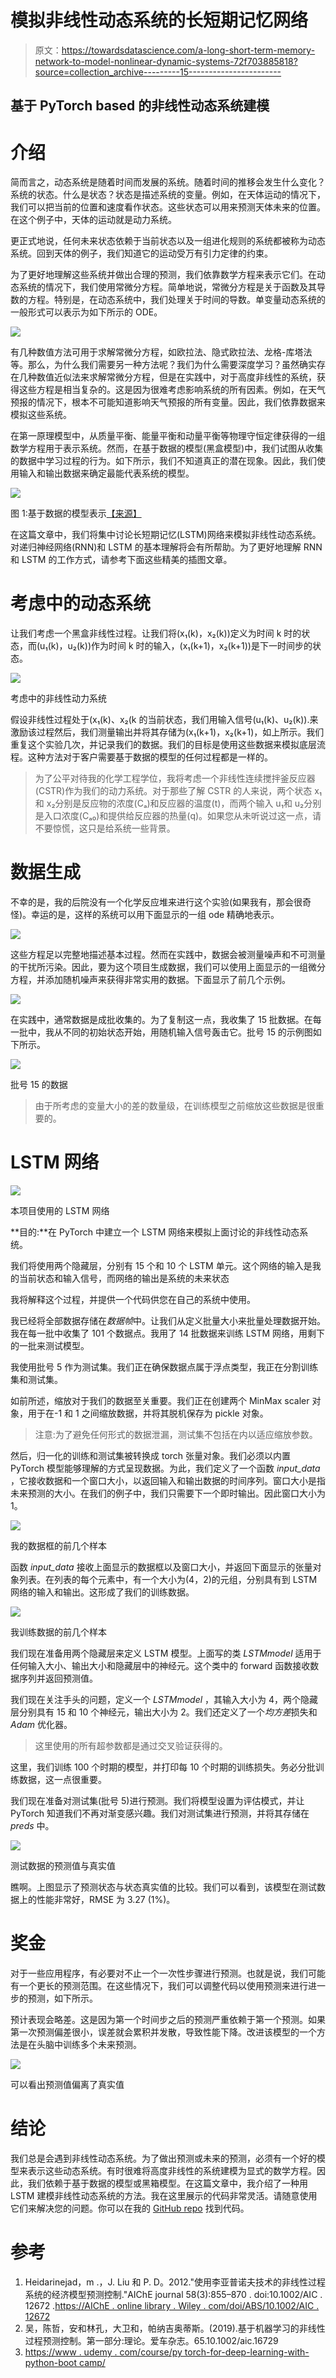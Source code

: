 # 模拟非线性动态系统的长短期记忆网络

> 原文：<https://towardsdatascience.com/a-long-short-term-memory-network-to-model-nonlinear-dynamic-systems-72f703885818?source=collection_archive---------15----------------------->

## 基于 PyTorch based 的非线性动态系统建模

# 介绍

简而言之，动态系统是随着时间而发展的系统。随着时间的推移会发生什么变化？系统的状态。什么是状态？状态是描述系统的变量。例如，在天体运动的情况下，我们可以把当前的位置和速度看作状态。这些状态可以用来预测天体未来的位置。在这个例子中，天体的运动就是动力系统。

更正式地说，任何未来状态依赖于当前状态以及一组进化规则的系统都被称为动态系统。回到天体的例子，我们知道它的运动受万有引力定律的约束。

为了更好地理解这些系统并做出合理的预测，我们依靠数学方程来表示它们。在动态系统的情况下，我们使用常微分方程。简单地说，常微分方程是关于函数及其导数的方程。特别是，在动态系统中，我们处理关于时间的导数。单变量动态系统的一般形式可以表示为如下所示的 ODE。

![](img/93444b0627e324524e5f230947d60c89.png)

有几种数值方法可用于求解常微分方程，如欧拉法、隐式欧拉法、龙格-库塔法等。那么，为什么我们需要另一种方法呢？我们为什么需要深度学习？虽然确实存在几种数值近似法来求解常微分方程，但是在实践中，对于高度非线性的系统，获得这些方程是相当复杂的。这是因为很难考虑影响系统的所有因素。例如，在天气预报的情况下，根本不可能知道影响天气预报的所有变量。因此，我们依靠数据来模拟这些系统。

在第一原理模型中，从质量平衡、能量平衡和动量平衡等物理守恒定律获得的一组数学方程用于表示系统。然而，在基于数据的模型(黑盒模型)中，我们试图从收集的数据中学习过程的行为。如下所示，我们不知道真正的潜在现象。因此，我们使用输入和输出数据来确定最能代表系统的模型。

![](img/8f04eafd4551645b6c8860088a663876.png)

图 1:基于数据的模型表示[【来源】](https://www.routledge.com/Principles-of-System-Identification-Theory-and-Practice/Tangirala/p/book/9781439895993)

在这篇文章中，我们将集中讨论长短期记忆(LSTM)网络来模拟非线性动态系统。对递归神经网络(RNN)和 LSTM 的基本理解将会有所帮助。为了更好地理解 RNN 和 LSTM 的工作方式，请参考下面这些精美的插图文章。

</illustrated-guide-to-recurrent-neural-networks-79e5eb8049c9>  </illustrated-guide-to-lstms-and-gru-s-a-step-by-step-explanation-44e9eb85bf21>  

# 考虑中的动态系统

让我们考虑一个黑盒非线性过程。让我们将(x₁(k)，x₂(k))定义为时间 k 时的状态，而(u₁(k)，u₂(k))作为时间 k 时的输入，(x₁(k+1)，x₂(k+1))是下一时间步的状态。

![](img/860a73fda32e8b25bf961b298583dc4f.png)

考虑中的非线性动力系统

假设非线性过程处于(x₁(k)、x₂(k 的当前状态，我们用输入信号(u₁(k)、u₂(k)).来激励该过程然后，我们测量输出并将其存储为(x₁(k+1)，x₂(k+1)，如上所示。我们重复这个实验几次，并记录我们的数据。我们的目标是使用这些数据来模拟底层流程。这种方法对于客户需要基于数据的模型的任何过程都是一样的。

> 为了公平对待我的化学工程学位，我将考虑一个非线性连续搅拌釜反应器(CSTR)作为我们的动力系统。对于那些了解 CSTR 的人来说，两个状态 x₁和 x₂分别是反应物的浓度(Cₐ)和反应器的温度(t)，而两个输入 u₁和 u₂分别是入口浓度(Cₐ₀)和提供给反应器的热量(q)。如果您从未听说过这一点，请不要惊慌，这只是给系统一些背景。

# 数据生成

不幸的是，我的后院没有一个化学反应堆来进行这个实验(如果我有，那会很奇怪)。幸运的是，这样的系统可以用下面显示的一组 ode 精确地表示。

![](img/b6e9d928f7b72ac9df30c1e4a298c647.png)

这些方程足以完整地描述基本过程。然而在实践中，数据会被测量噪声和不可测量的干扰所污染。因此，要为这个项目生成数据，我们可以使用上面显示的一组微分方程，并添加随机噪声来获得非常实用的数据。下面显示了前几个示例。

![](img/1df3dd47568df8e6d27c8af224ead6f7.png)

在实践中，通常数据是成批收集的。为了复制这一点，我收集了 15 批数据。在每一批中，我从不同的初始状态开始，用随机输入信号轰击它。批号 15 的示例图如下所示。

![](img/82a5b3159c9436396060344db6102e6c.png)

批号 15 的数据

> 由于所考虑的变量大小的差的数量级，在训练模型之前缩放这些数据是很重要的。

# LSTM 网络

![](img/69cd1af451bcc351bbc5b09a2a372cd3.png)

本项目使用的 LSTM 网络

**目的:**在 PyTorch 中建立一个 LSTM 网络来模拟上面讨论的非线性动态系统。

我们将使用两个隐藏层，分别有 15 个和 10 个 LSTM 单元。这个网络的输入是我的当前状态和输入信号，而网络的输出是系统的未来状态

我将解释这个过程，并提供一个代码供您在自己的系统中使用。

我已经将全部数据存储在*数据帧*中。让我们从定义批量大小来批量处理数据开始。我在每一批中收集了 101 个数据点。我用了 14 批数据来训练 LSTM 网络，用剩下的一批来测试模型。

我使用批号 5 作为测试集。我们正在确保数据点属于浮点类型，我正在分割训练集和测试集。

如前所述，缩放对于我们的数据至关重要。我们正在创建两个 MinMax scaler 对象，用于在-1 和 1 之间缩放数据，并将其脱机保存为 pickle 对象。

> 注意:为了避免任何形式的数据泄漏，测试集不包括在内以适应缩放参数。

然后，归一化的训练和测试集被转换成 torch 张量对象。我们必须以内置 PyTorch 模型能够理解的方式呈现数据。为此，我们定义了一个函数 *input_data* ，它接收数据和一个窗口大小，以返回输入和输出数据的时间序列。窗口大小是指未来预测的大小。在我们的例子中，我们只需要下一个即时输出。因此窗口大小为 1。

![](img/d0b36d09eb1153cc51b0f19e5620986a.png)

我的数据框的前几个样本

函数 *input_data* 接收上面显示的数据框以及窗口大小，并返回下面显示的张量对象列表。在列表的每个元素中，有一个大小为(4，2)的元组，分别具有到 LSTM 网络的输入和输出。这形成了我们的训练数据。

![](img/0bcb4bfd34a44e528db1076eb2bcca1b.png)

我训练数据的前几个样本

我们现在准备用两个隐藏层来定义 LSTM 模型。上面写的类 *LSTMmodel* 适用于任何输入大小、输出大小和隐藏层中的神经元。这个类中的 forward 函数接收数据序列并返回预测值。

我们现在关注手头的问题，定义一个 *LSTMmodel* ，其输入大小为 4，两个隐藏层分别具有 15 和 10 个神经元，输出大小为 2。我们还定义了一个*均方差*损失和 *Adam* 优化器。

> 这里使用的所有超参数都是通过交叉验证获得的。

这里，我们训练 100 个时期的模型，并打印每 10 个时期的训练损失。务必分批训练数据，这一点很重要。

我们现在准备对测试集(批号 5)进行预测。我们将模型设置为评估模式，并让 PyTorch 知道我们不再对渐变感兴趣。我们对测试集进行预测，并将其存储在 *preds* 中。

![](img/8e8a10a7d66e5900d94f471b9e9bd5c9.png)

测试数据的预测值与真实值

瞧啊。上图显示了预测状态与状态真实值的比较。我们可以看到，该模型在测试数据上的性能非常好，RMSE 为 3.27 (1%)。

# 奖金

对于一些应用程序，有必要对不止一个一次性步骤进行预测。也就是说，我们可能有一个更长的预测范围。在这些情况下，我们可以调整代码以使用预测来进行进一步的预测，如下所示。

预计表现会略差。这是因为第一个时间步之后的预测严重依赖于第一个预测。如果第一次预测偏差很小，误差就会累积并发散，导致性能下降。改进该模型的一个方法是在头脑中训练多个未来预测。

![](img/9400d4102ebf2db66130f757e87db1f7.png)

可以看出预测值偏离了真实值

# 结论

我们总是会遇到非线性动态系统。为了做出预测或未来的预测，必须有一个好的模型来表示这些动态系统。有时很难将高度非线性的系统建模为显式的数学方程。因此，我们依赖于基于数据的模型或黑箱模型。在这篇文章中，我介绍了一种用 LSTM 建模非线性动态系统的方法。我在这里展示的代码非常灵活。请随意使用它们来解决您的问题。你可以在我的 [GitHub repo](https://github.com/srpraveen97/LSTM_nonlinear) 找到代码。

# 参考

1.  Heidarinejad，m .，J. Liu 和 P. D。2012."使用李亚普诺夫技术的非线性过程系统的经济模型预测控制."AIChE journal 58(3):855–870 . doi:10.1002/AIC . 12672 .[https://AIChE . online library . Wiley . com/doi/ABS/10.1002/AIC . 12672](https://aiche.onlinelibrary.wiley.com/doi/abs/10.1002/aic.12672)
2.  吴，陈哲，安和林孔，大卫和，帕纳吉奥蒂斯。(2019).基于机器学习的非线性过程预测控制。第一部分:理论。爱车杂志。65.10.1002/aic.16729
3.  [https://www . udemy . com/course/py torch-for-deep-learning-with-python-boot camp/](https://www.udemy.com/course/pytorch-for-deep-learning-with-python-bootcamp/)